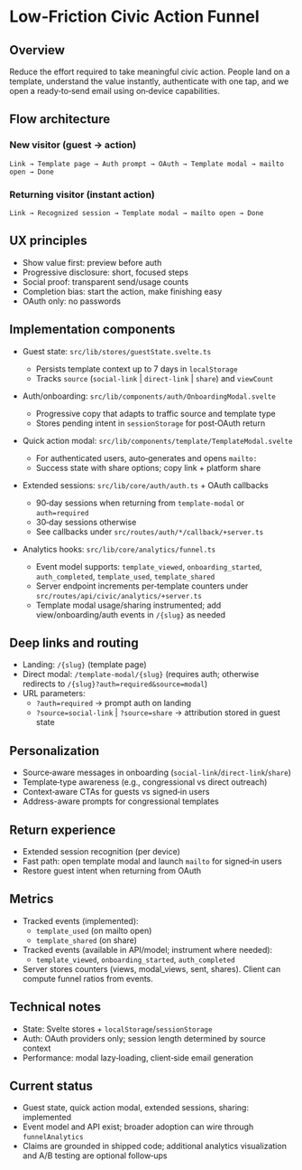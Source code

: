 # Low‑Friction Civic Action Funnel

## Overview

Reduce the effort required to take meaningful civic action. People land on a template, understand the value instantly, authenticate with one tap, and we open a ready‑to‑send email using on‑device capabilities.

## Flow architecture

### New visitor (guest → action)

```
Link → Template page → Auth prompt → OAuth → Template modal → mailto open → Done
```

### Returning visitor (instant action)

```
Link → Recognized session → Template modal → mailto open → Done
```

## UX principles

- Show value first: preview before auth
- Progressive disclosure: short, focused steps
- Social proof: transparent send/usage counts
- Completion bias: start the action, make finishing easy
- OAuth only: no passwords

## Implementation components

- Guest state: `src/lib/stores/guestState.svelte.ts`
  - Persists template context up to 7 days in `localStorage`
  - Tracks `source` (`social-link` | `direct-link` | `share`) and `viewCount`

- Auth/onboarding: `src/lib/components/auth/OnboardingModal.svelte`
  - Progressive copy that adapts to traffic source and template type
  - Stores pending intent in `sessionStorage` for post‑OAuth return

- Quick action modal: `src/lib/components/template/TemplateModal.svelte`
  - For authenticated users, auto‑generates and opens `mailto:`
  - Success state with share options; copy link + platform share

- Extended sessions: `src/lib/core/auth/auth.ts` + OAuth callbacks
  - 90‑day sessions when returning from `template-modal` or `auth=required`
  - 30‑day sessions otherwise
  - See callbacks under `src/routes/auth/*/callback/+server.ts`

- Analytics hooks: `src/lib/core/analytics/funnel.ts`
  - Event model supports: `template_viewed`, `onboarding_started`, `auth_completed`, `template_used`, `template_shared`
  - Server endpoint increments per‑template counters under `src/routes/api/civic/analytics/+server.ts`
  - Template modal usage/sharing instrumented; add view/onboarding/auth events in `/{slug}` as needed

## Deep links and routing

- Landing: `/{slug}` (template page)
- Direct modal: `/template-modal/{slug}` (requires auth; otherwise redirects to `/{slug}?auth=required&source=modal`)
- URL parameters:
  - `?auth=required` → prompt auth on landing
  - `?source=social-link` | `?source=share` → attribution stored in guest state

## Personalization

- Source‑aware messages in onboarding (`social-link`/`direct-link`/`share`)
- Template‑type awareness (e.g., congressional vs direct outreach)
- Context‑aware CTAs for guests vs signed‑in users
- Address-aware prompts for congressional templates

## Return experience

- Extended session recognition (per device)
- Fast path: open template modal and launch `mailto` for signed‑in users
- Restore guest intent when returning from OAuth

## Metrics

- Tracked events (implemented):
  - `template_used` (on mailto open)
  - `template_shared` (on share)
- Tracked events (available in API/model; instrument where needed):
  - `template_viewed`, `onboarding_started`, `auth_completed`
- Server stores counters (views, modal_views, sent, shares). Client can compute funnel ratios from events.

## Technical notes

- State: Svelte stores + `localStorage`/`sessionStorage`
- Auth: OAuth providers only; session length determined by source context
- Performance: modal lazy‑loading, client‑side email generation

## Current status

- Guest state, quick action modal, extended sessions, sharing: implemented
- Event model and API exist; broader adoption can wire through `funnelAnalytics`
- Claims are grounded in shipped code; additional analytics visualization and A/B testing are optional follow‑ups
